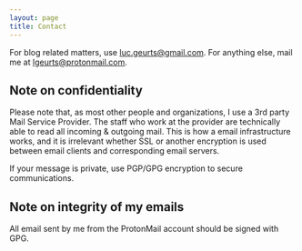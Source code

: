 ```yaml
---
layout: page
title: Contact
---
```


For blog related matters, use [luc.geurts@gmail.com](mailto:luc.geurts@gmail.com). For anything else, mail me at [lgeurts@protonmail.com](mailto:lgeurts@protonmail.com).

Note on confidentiality
-----------------------

Please note that, as most other people and organizations, I use a 3rd party Mail Service Provider. The staff who work at the provider are technically able to read all incoming & outgoing mail. This is how a email infrastructure works, and it is irrelevant whether SSL or another encryption is used between email clients and corresponding email servers. 

If your message is private, use PGP/GPG encryption to secure communications.

Note on integrity of my emails
------------------------------

All email sent by me from the ProtonMail account should be signed with GPG.

